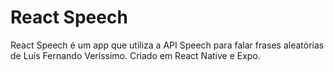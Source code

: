 # React Speech

React Speech é um app que utiliza a API Speech para falar frases aleatórias de Luís Fernando Veríssimo. Criado em React Native e Expo.